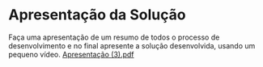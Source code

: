 # Apresentação da Solução 
Faça uma apresentação de um resumo de todos o processo de desenvolvimento e no final apresente a solução desenvolvida, usando um pequeno vídeo.
[Apresentação (3).pdf](https://github.com/ICEI-PUC-Minas-PMV-ADS/pmv-ads-2024-e1-proj-web-t15-autorental/files/14971876/Apresentacao.3.pdf)
